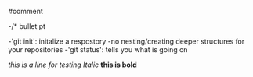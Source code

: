 #comment

-/* bullet pt

-'git init': initalize a respostory
    -no nesting/creating deeper structures for your repositories
-'git status': tells you what is going on

*this is a line for testing*
*Italic* **this is bold**


